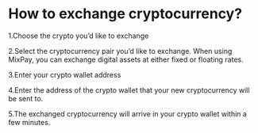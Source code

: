 # How to exchange cryptocurrency?

1.Choose the crypto you’d like to exchange

2.Select the cryptocurrency pair you’d like to exchange. When using MixPay, you can exchange digital assets at either fixed or floating rates.

3.Enter your crypto wallet address

4.Enter the address of the crypto wallet that your new cryptocurrency will be sent to.

5.The exchanged cryptocurrency will arrive in your crypto wallet within a few minutes.
